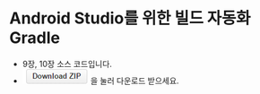 # Android Studio를 위한 빌드 자동화 Gradle

- 9장, 10장 소스 코드입니다.
- <a href="https://github.com/carllro/GradleForAndroidStudio.git"><img src="button.png"></a>을 눌러 다운로드 받으세요.
